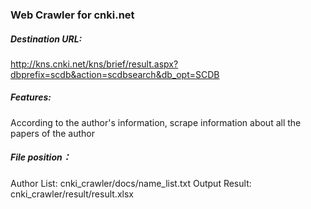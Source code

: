 ### Web Crawler for cnki.net

##### Destination URL:
http://kns.cnki.net/kns/brief/result.aspx?dbprefix=scdb&action=scdbsearch&db_opt=SCDB
##### Features:
According to the author's information, scrape information about all the papers of the author
##### File position：
Author List: cnki_crawler/docs/name_list.txt
Output Result: cnki_crawler/result/result.xlsx
